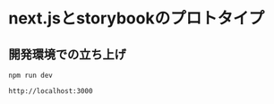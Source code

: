 # next.jsとstorybookのプロトタイプ

## 開発環境での立ち上げ

```
npm run dev
```

```
http://localhost:3000
```

[Github pagesに作ったStorybookのページ]:https://wish911wish.github.io/nextjs_storybook
